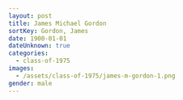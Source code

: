 ```yaml
---
layout: post
title: James Michael Gordon
sortKey: Gordon, James
date: 1900-01-01
dateUnknown: true
categories:
  - class-of-1975
images:
  - /assets/class-of-1975/james-m-gordon-1.png
gender: male
---
```

